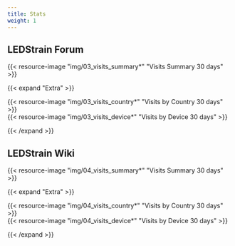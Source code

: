 ```yaml
---
title: Stats
weight: 1
---
```


## LEDStrain Forum

{{< resource-image "img/03_visits_summary*" "Visits Summary 30 days" >}}  

{{< expand "Extra" >}}

{{< resource-image "img/03_visits_country*" "Visits by Country 30 days" >}}  
{{< resource-image "img/03_visits_device*" "Visits by Device 30 days" >}}  

{{< /expand >}}

## LEDStrain Wiki

{{< resource-image "img/04_visits_summary*" "Visits Summary 30 days" >}}  

{{< expand "Extra" >}}

{{< resource-image "img/04_visits_country*" "Visits by Country 30 days" >}}  
{{< resource-image "img/04_visits_device*" "Visits by Device 30 days" >}}  

{{< /expand >}}
